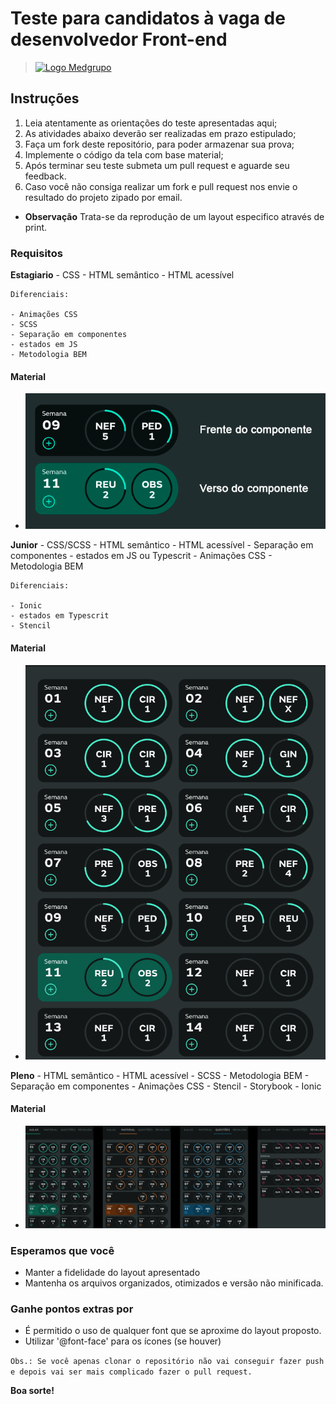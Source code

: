 # Teste para candidatos à vaga de desenvolvedor Front-end

> [![Logo Medgrupo](https://d1y36np0qkbzyh.cloudfront.net/logo-medgrupo-2.jpg)](http://www.medgrupo.com.br)

## Instruções

1. Leia atentamente as orientações do teste apresentadas aqui;
2. As atividades abaixo deverão ser realizadas em prazo estipulado;
3. Faça um fork deste repositório, para poder armazenar sua prova;
4. Implemente o código da tela com base material;
5. Após terminar seu teste submeta um pull request e aguarde seu feedback.
6. Caso você não consiga realizar um fork e pull request nos envie o resultado do projeto zipado por email.

- **Observação** Trata-se da reprodução de um layout especifico através de print.

### Requisitos

**Estagiario**
	- CSS
	- HTML semântico
	- HTML acessível
	
    Diferenciais:

	- Animações CSS
	- SCSS
	- Separação em componentes
	- estados em JS
    - Metodologia BEM

#### Material

- ![Link para material](estagiario/estagiario.png)
	
**Junior**
	- CSS/SCSS
	- HTML semântico
	- HTML acessível
	- Separação em componentes
	- estados em JS ou Typescrit
	- Animações CSS
    - Metodologia BEM

    Diferenciais:

	- Ionic
	- estados em Typescrit
	- Stencil

#### Material

- ![Link para material](./prova_jr.png)


**Pleno**
	- HTML semântico
	- HTML acessível
	- SCSS
    - Metodologia BEM
	- Separação em componentes
	- Animações CSS
	- Stencil
	- Storybook
	- Ionic

#### Material

- ![Link para material](./prova_pleno.png)


### Esperamos que você

- Manter a fidelidade do layout apresentado
- Mantenha os arquivos organizados, otimizados e versão não minificada.

### Ganhe pontos extras por

- É permitido o uso de qualquer font que se aproxime do layout proposto.
- Utilizar '@font-face' para os ícones (se houver)

`Obs.: Se você apenas clonar o repositório não vai conseguir fazer push e depois vai ser mais complicado fazer o pull request.`

**Boa sorte!**
